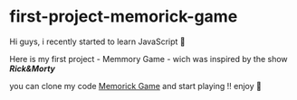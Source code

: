 ﻿# first-project-memorick-game
 
Hi guys, i recently started to learn JavaScript 🥳

Here is my first project - Memmory Game - wich was inspired by the show ***Rick&Morty***

you can clone my code  [Memorick Game](https://github.com/RoyElnekave/Memory-game.git) and start playing !! enjoy 🥰

  
